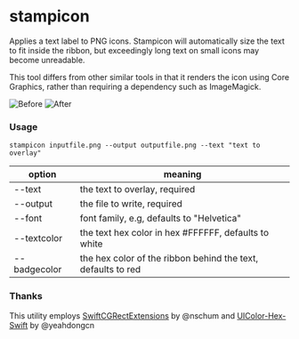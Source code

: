 # stampicon
Applies a text label to PNG icons. Stampicon will automatically size the text to fit inside the ribbon, but exceedingly long text on small icons may become unreadable.

This tool differs from other similar tools in that it renders the icon using Core Graphics, rather than requiring a dependency such as ImageMagick.

![Before](https://github.com/jorystiefel/stampicon/blob/master/Demo/Icon-76.png)
![After](https://github.com/jorystiefel/stampicon/blob/master/Demo/Icon-76.1.png)

### Usage

`stampicon inputfile.png --output outputfile.png --text "text to overlay"`

option        | meaning
--------------|--------------------
--text        | the text to overlay, required
--output      | the file to write, required
--font        | font family, e.g, defaults to "Helvetica"
--textcolor   | the text hex color in hex #FFFFFF, defaults to white
--badgecolor  | the hex color of the ribbon behind the text, defaults to red

### Thanks

This utility employs [SwiftCGRectExtensions](https://github.com/nschum/SwiftCGRectExtensions) by @nschum and [UIColor-Hex-Swift](https://github.com/yeahdongcn/UIColor-Hex-Swift/blob/master/UIColorExtension.swift) by @yeahdongcn
